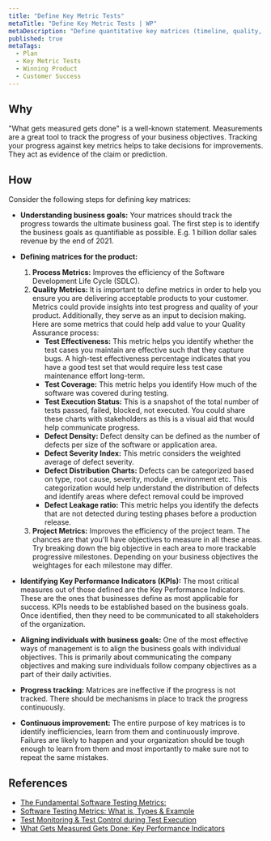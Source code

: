 ```yaml
---
title: "Define Key Metric Tests"
metaTitle: "Define Key Metric Tests | WP"
metaDescription: "Define quantitative key matrices (timeline, quality, market success) that helps validate achievement of business goals."
published: true
metaTags:
  - Plan
  - Key Metric Tests
  - Winning Product
  - Customer Success
---
```



## Why
"What gets measured gets done" is a well-known statement. Measurements are a great tool to track the progress of your business objectives. Tracking your progress against key metrics helps to take decisions for improvements. They act as evidence of the claim or prediction.

## How
Consider the following steps for defining key matrices:

- **Understanding business goals:** Your matrices should track the progress towards the ultimate business goal. The first step is to identify the business goals as quantifiable as possible. E.g. 1 billion dollar sales revenue by the end of 2021.
- **Defining matrices for the product:** 
    1.	**Process Metrics:** Improves the efficiency of the Software Development Life Cycle (SDLC).
    2. 	**Quality Metrics:** It is important to define metrics in order to help you ensure you are delivering acceptable products to your customer. Metrics could provide insights into test progress and quality of your product. Additionally, they serve as an input to decision making. 
        Here are some metrics that could help add value to your Quality Assurance process:
          - **Test Effectiveness:** This metric helps you identify whether the test cases you maintain are effective such that they capture bugs. A high-test effectiveness percentage indicates that you have a good test set that would require less test case maintenance effort long-term. 
          - **Test Coverage:** This metric helps you identify How much of the software was covered during testing.
          - **Test Execution Status:** This is a snapshot of the total number of tests passed, failed, blocked, not executed. You could share these charts with stakeholders as this is a visual aid that would help communicate progress.
          - **Defect Density:** Defect density can be defined as the number of defects per size of the software or application area. 
          - **Defect Severity Index:** This metric considers the weighted average of defect severity.
          - **Defect Distribution Charts:** Defects can be categorized based on type, root cause, severity, module , environment etc. This categorization would help understand the distribution of defects and identify areas where defect removal could be improved
          - **Defect Leakage ratio:** This metric helps you identify the defects that are not detected during testing phases before a production release.                     
    3. 	**Project Metrics:** Improves the efficiency of the project team.
    The chances are that you'll have objectives to measure in all these areas. Try breaking down the big objective in each area to more trackable progressive milestones. Depending on your business objectives the weightages for each milestone may differ.
    
- **Identifying Key Performance Indicators (KPIs):** The most critical measures out of those defined are the Key Performance Indicators. These are the ones that businesses define as most applicable for success. KPIs needs to be established based on the business goals. Once identified, then they need to be communicated to all stakeholders of the organization.
- **Aligning individuals with business goals:** One of the most effective ways of management is to align the business goals with individual objectives. This is primarily about communicating the company objectives and making sure individuals follow company objectives as a part of their daily activities.
- **Progress tracking:** Matrices are ineffective if the progress is not tracked. There should be mechanisms in place to track the progress continuously.
- **Continuous improvement:** The entire purpose of key matrices is to identify inefficiencies, learn from them and continuously improve. Failures are likely to happen and your organization should be tough enough to learn from them and most importantly to make sure not to repeat the same mistakes.


## References
- [The Fundamental Software Testing Metrics:](https://www.thinksys.com/qa-testing/software-testing-metrics-kpis/)
- [Software Testing Metrics: What is, Types & Example](https://www.guru99.com/software-testing-metrics-complete-tutorial.html#6)
- [Test Monitoring & Test Control during Test Execution](https://www.guru99.com/how-you-can-achieve-project-goals-through-test-monitoring-control.html)
- [What Gets Measured Gets Done: Key Performance Indicators
](https://cdlib.org/cdlinfo/2010/09/15/what-gets-measured-gets-done-key-performance-indicators/#:~:text=We've%20all%20heard%20the,are%20called%20Key%20Performance%20Indicators.)

